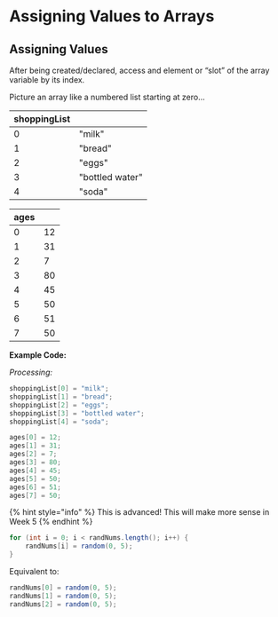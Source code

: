 # Assigning Values to Arrays

## Assigning Values

After being created/declared, access and element or “slot” of the array variable by its index.

Picture an array like a numbered list starting at zero...

| shoppingList |  |
| :--- | :--- |
| 0 | "milk" |
| 1 | "bread" |
| 2 | "eggs" |
| 3 | "bottled water"                                                                                                                                              |
| 4 | "soda" |

| ages |  |
| :--- | :--- |
| 0 | 12 |
| 1 | 31 |
| 2 | 7 |
| 3 | 80                                                                                                                                              |
| 4 | 45 |
| 5 | 50 |
| 6 | 51 |
| 7 | 50 |

**Example Code:**

_Processing:_

```java
shoppingList[0] = "milk";
shoppingList[1] = "bread";
shoppingList[2] = "eggs";
shoppingList[3] = "bottled water";
shoppingList[4] = "soda";
```

```java
ages[0] = 12;
ages[1] = 31;
ages[2] = 7;
ages[3] = 80;
ages[4] = 45;
ages[5] = 50;
ages[6] = 51;
ages[7] = 50;
```

{% hint style="info" %}
This is advanced! This will make more sense in Week 5
{% endhint %}

```java
for (int i = 0; i < randNums.length(); i++) {
	randNums[i] = random(0, 5);
}
```

Equivalent to:

```java
randNums[0] = random(0, 5);
randNums[1] = random(0, 5);
randNums[2] = random(0, 5);
```

